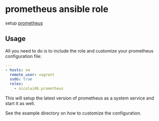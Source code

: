 # prometheus ansible role

setup [prometheus](http://prometheus.io/)

## Usage

All you need to do is to include the role and customize your prometheus configuration file:

``` yml
---
- hosts: vm
  remote_user: vagrant
  sudo: true
  roles:
    - nicolai86.prometheus
```

This will setup the latest version of prometheus as a system service and start it as well.

See the example directory on how to customize the configuration.
